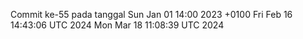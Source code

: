 Commit ke-55 pada tanggal Sun Jan 01 14:00 2023 +0100
Fri Feb 16 14:43:06 UTC 2024
Mon Mar 18 11:08:39 UTC 2024
